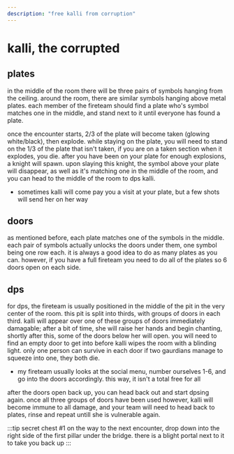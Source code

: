 ```yaml
---
description: "free kalli from corruption"
---
```


# kalli, the corrupted

## plates

in the middle of the room there will be three pairs of symbols hanging from the ceiling. around the room, there are similar symbols hanging above metal plates. each member of the fireteam should find a plate who's symbol matches one in the middle, and stand next to it until everyone has found a plate.

once the encounter starts, 2/3 of the plate will become taken (glowing white/black), then explode. while staying on the plate, you will need to stand on the 1/3 of the plate that isn't taken, if you are on a taken section when it explodes, you die. after you have been on your plate for enough explosions, a knight will spawn. upon slaying this knight, the symbol above your plate will disappear, as well as it's matching one in the middle of the room, and you can head to the middle of the room to dps kalli.

- sometimes kalli will come pay you a visit at your plate, but a few shots will send her on her way

## doors

as mentioned before, each plate matches one of the symbols in the middle. each pair of symbols actually unlocks the doors under them, one symbol being one row each. it is always a good idea to do as many plates as you can. however, if you have a full fireteam you need to do all of the plates so 6 doors open on each side.

## dps

for dps, the fireteam is usually positioned in the middle of the pit in the very center of the room. this pit is split into thirds, with groups of doors in each third. kalli will appear over one of these groups of doors immediately damagable; after a bit of time, she will raise her hands and begin chanting, shortly after this, some of the doors below her will open. you will need to find an empty door to get into before kalli wipes the room with a blinding light. only one person can survive in each door if two gaurdians manage to squeeze into one, they both die.

- my fireteam usually looks at the social menu, number ourselves 1-6, and go into the doors accordingly. this way, it isn't a total free for all

after the doors open back up, you can head back out and start dpsing again. once all three groups of doors have been used however, kalli will become immune to all damage, and your team will need to head back to plates, rinse and repeat untill she is vulnerable again.

:::tip secret chest #1
on the way to the next encounter, drop down into the right side of the first pillar under the bridge. there is a blight portal next to it to take you back up
:::
